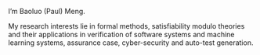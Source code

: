 I’m Baoluo (Paul) Meng. 

My research interests lie in formal methods, satisfiability modulo theories 
and their applications in verification of software systems and machine learning systems, assurance case, cyber-security and auto-test generation. 

<!---
baoluomeng/baoluomeng is a ✨ special ✨ repository because its `README.md` (this file) appears on your GitHub profile.
You can click the Preview link to take a look at your changes.
--->

